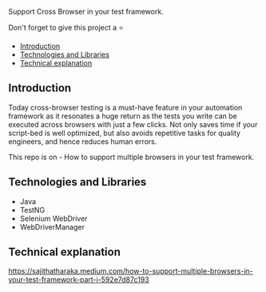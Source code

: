 Support Cross Browser in your test framework.

Don't forget to give this project a ⭐

* [Introduction](#introduction)
* [Technologies and Libraries](#technologies-and-libraries)
* [Technical explanation](#technical-explanation)


## Introduction
Today cross-browser testing is a must-have feature in your automation framework as it resonates a huge return as the tests you write can be executed across browsers with just a few clicks. Not only saves time if your script-bed is well optimized, but also avoids repetitive tasks for quality engineers, and hence reduces human errors.

This repo is on - How to support multiple browsers in your test framework.

## Technologies and Libraries
* Java 
* TestNG
* Selenium WebDriver 
* WebDriverManager

## Technical explanation
https://sajithatharaka.medium.com/how-to-support-multiple-browsers-in-your-test-framework-part-i-592e7d87c193
